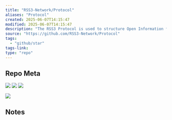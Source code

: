 ```yaml
---
title: "RSS3-Network/Protocol"
aliases: "Protocol"
created: 2025-06-07T14:15:47
modified: 2025-06-07T14:15:47
description: "The RSS3 Protocol is used to structure Open Information for interoperability."
source: "https://github.com/RSS3-Network/Protocol"
tags:
  - "github/star"
tags-link:
type: "repo"
---
```

## Repo Meta

![](https://img.shields.io/github/stars/RSS3-Network/Protocol?style=for-the-badge&label=stars) ![](https://img.shields.io/github/repo-size/RSS3-Network/Protocol?style=for-the-badge&label=size) ![](https://img.shields.io/github/created-at/RSS3-Network/Protocol?style=for-the-badge&label=since)

[![](https://github-readme-stats.vercel.app/api/pin/?username=RSS3-Network&repo=Protocol&bg_color=00000000)](https://github.com/RSS3-Network/Protocol)

## Notes

